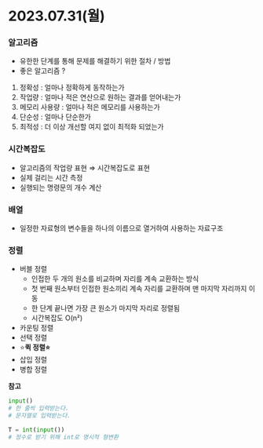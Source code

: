 # 2023.07.31(월)

### 알고리즘

- 유한한 단계를 통해 문제를 해결하기 위한 절차 / 방법
- 좋은 알고리즘 ?
1. 정확성 : 얼마나 정확하게 동작하는가
2. 작업량 : 얼마나 적은 연산으로 원하는 결과를 얻어내는가
3. 메모리 사용량 : 얼마나 적은 메모리를 사용하는가
4. 단순성 : 얼마나 단순한가
5. 최적성 : 더 이상 개선할 여지 없이 최적화 되었는가

### 시간복잡도

- 알고리즘의 작업량 표현 ⇒ 시간복잡도로 표현
- 실제 걸리는 시간 측정
- 실행되는 명령문의 개수 계산

### 배열

- 일정한 자료형의 변수들을 하나의 이름으로 열거하여 사용하는 자료구조

### 정렬

- 버블 정렬
    - 인접한 두 개의 원소를 비교하며 자리를 계속 교환하는 방식
    - 첫 번째 원소부터 인접한 원소끼리 계속 자리를 교환하며 맨 마지막 자리까지 이동
    - 한 단계 끝나면 가장 큰 원소가 마지막 자리로 정렬됨
    - 시간복잡도 O(n²)
- 카운팅 정렬
- 선택 정렬
- ⭐**퀵 정렬⭐**
- 삽입 정렬
- 병합 정렬


**참고**
```python
input()
# 한 줄씩 입력받는다.
# 문자열로 입력받는다.

T = int(input())
# 정수로 받기 위해 int로 명시적 형변환
```